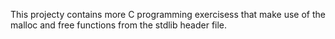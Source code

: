 This projecty contains more C programming exercisess that make use of the malloc and free functions from the stdlib header file.